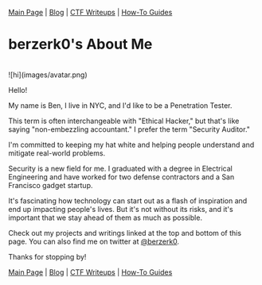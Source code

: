 [Main Page](../index.md) \| [Blog](https://github.com/berzerk0/GitPage/wiki/Post-Listing) \| [CTF Writeups](../CTF-Writeups/CTF-index.md) \| [How-To Guides](../How-To-Guides/HowTo-index.md) <br>

# berzerk0's About Me

<br>
![hi](images/avatar.png)
<br>

Hello!

My name is Ben, I live in NYC, and I'd like to be a Penetration Tester.

This term is often interchangeable with "Ethical Hacker," but that's like saying "non-embezzling accountant." I prefer the term "Security Auditor."

I'm committed to keeping my hat white and helping people understand and mitigate real-world problems.


Security is a new field for me. I graduated with a degree in Electrical Engineering and have worked for two defense contractors and a San Francisco gadget startup.

It's fascinating how technology can start out as a flash of inspiration and end up impacting people's lives. But it's not without its risks, and it's important that we stay ahead of them as much as possible.


Check out my projects and writings linked at the top and bottom of this page. You can also find me on twitter at [@berzerk0](https://twitter.com/berzerk0).

Thanks for stopping by!


[Main Page](../index.md) \| [Blog](https://github.com/berzerk0/GitPage/wiki/Post-Listing) \| [CTF Writeups](../CTF-Writeups/CTF-index.md) \| [How-To Guides](../How-To-Guides/HowTo-index.md) <br>
